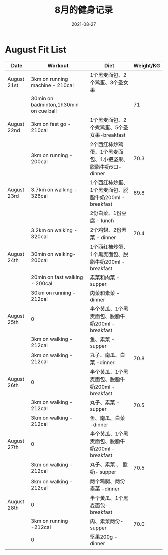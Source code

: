 ﻿---
layout: post
title: 8月的健身记录
date: 2021-08-27
tags: Fit

---


# August Fit List

| Date        | Workout                                | Diet                                                        | Weight/KG |
| ----------- | -------------------------------------- | ----------------------------------------------------------- | --------- |
| August 21st | 3km on running machine - 210cal        | 1个黑麦面包、2个鸡蛋、3个圣女果                             |           |
|             | 30min on badminton,1h30min on cue ball |                                                             | 71        |
| August 22nd | 3km on fast go - 210cal                | 1个黑麦面包、2个煮鸡蛋、5个圣女果-breakfast                 |           |
|             | 3km on running - 200cal                | 2个西红柿炒鸡蛋、1个黑麦面包、1小把坚果、脱脂牛奶5口-dinner | 70.3      |
| August 23rd | 3.7km on walking - 326cal              | 1个西红柿炒蛋、1个黑麦面包、脱脂牛奶200ml - breakfast       | 69.8      |
|             |                                        | 2份白菜、1份豆腐 - lunch                                    |           |
|             | 3.2km on walking - 320cal              | 2个鸡翅、2份素菜 - dinner                                   | 70.4      |
| August 24th | 30min on walking- 200cal               | 1个西红柿炒蛋、1个黑麦面包、脱脂牛奶200ml - breakfast       |           |
|             | 20min on fast walking - 200cal         | 素菜和肉菜 -supper                                          |           |
|             | 30km on running - 212cal               | 肉菜和素菜 - dinner                                         |           |
| August 25th | 0                                      | 半个黄瓜、1个黑麦面包、脱脂牛奶200ml -breakfast             |           |
|             | 3km on walking - 212cal                | 鱼、素菜 - supper                                           |           |
|             | 3km on walking - 212cal                | 丸子、南瓜、白菜 -dinner                                    | 70.8      |
| August 26th | 0                                      | 半个黄瓜、1个黑麦面包、脱脂牛奶200ml -breakfast             |           |
|             | 3km on walking - 212cal                | 丸子、素菜 - supper                                         | 70.5      |
|             | 3km on walking - 212cal                | 鱼、南瓜、白菜 -dinner                                      |           |
| August 27th | 0                                      | 半个黄瓜、1个黑麦面包、脱脂牛奶200ml -breakfast             |           |
|             | 3km on walking - 212cal                | 丸子、素菜  、 酸奶- supper                                 | 70.5      |
|             | 3km on walking - 212cal                | 两个鸡腿、两份素菜 -dinner                                  |           |
| August 28th | 0                                      | 半个黄瓜、1个黑麦面包-breakfast                             |           |
|             | 3km on running -212cal                 | 肉、素菜两份- supper                                        | 70.0      |
|             | 0                                      | 坚果200g -dinner                                            |           |
|             |                                        |                                                             |           |

